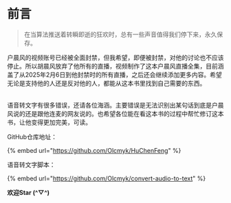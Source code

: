 # 前言

> 在当算法推送着转瞬即逝的狂欢时，总有一些声音值得我们停下来，永久保存。

户晨风的视频账号已经被全面封禁，但我希望，即便被封禁，对他的讨论也不应该停止。所以胡晨风放弃了他所有的直播，视频制作了这本户晨风直播全集，目前涵盖了从2025年2月6日到他封禁时的所有直播，之后还会继续添加更多内容。希望无论是支持他的人还是反对他的人，都能从这本书里找到自己需要的东西。

\
语音转文字有很多错误，还请各位海涵。主要错误是无法识别出某句话到底是户晨风说的还是跟他连麦的网友说的。也希望各位能在看这本书的过程中帮忙修订这本书，让他变得更加完美，可读。

GitHub仓库地址：

{% embed url="https://github.com/Olcmyk/HuChenFeng" %}

语音转文字脚本：

{% embed url="https://github.com/Olcmyk/convert-audio-to-text" %}

**欢迎Star (^▽^)**
